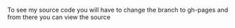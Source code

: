To see my source code you will have to change the branch to gh-pages and from there you can view the source
